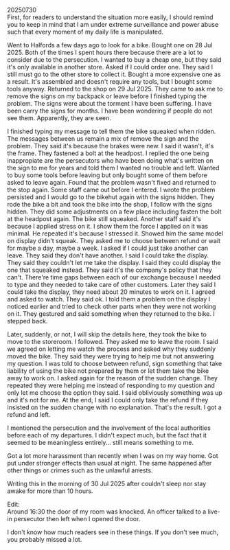 20250730\
First, for readers to understand the situation more easily, I should remind you to keep in mind that I am under extreme surveillance and power abuse such that every moment of my daily life is manipulated.

Went to Halfords a few days ago to look for a bike. Bought one on 28 Jul 2025. Both of the times I spent hours there because there are a lot to consider due to the persecution. I wanted to buy a cheap one, but they said it's only available in another store. Asked if I could order one. They said I still must go to the other store to collect it. Bought a more expensive one as a result. It's assembled and doesn't require any tools, but I bought some tools anyway. Returned to the shop on 29 Jul 2025. They came to ask me to remove the signs on my backpack or leave before I finished typing the problem. The signs were about the torment I have been suffering. I have been carry the signs for months. I have been wondering if people do not see them. Apparently, they are seen.

I finished typing my message to tell them the bike squeaked when ridden. The messages between us remain a mix of remove the sign and the problem. They said it's because the brakes were new. I said it wasn't, it's the frame. They fastened a bolt at the headpost. I replied the one being inappropiate are the persecutors who have been doing what's written on the sign to me for years and told them I wanted no trouble and left. Wanted to buy some tools before leaving but only bought some of them before asked to leave again. Found that the problem wasn't fixed and returned to the stop again. Some staff came out before I entered. I wrote the problem persisted and I would go to the bikehut again with the signs hidden. They rode the bike a bit and took the bike into the shop, I follow with the signs hidden. They did some adjustments on a few place including fasten the bolt at the headpost again. The bike still squeaked. Another staff said it's because I applied stress on it. I show them the force I applied on it was minimal. He repeated it's because I stressed it. Showed him the same model on display didn't squeak. They asked me to choose between refund or wait for maybe a day, maybe a week. I asked if I could just take another can leave. They said they don't have another. I said I could take the display. They said they couldn't let me take the display. I said they could display the one that squeaked instead. They said it's the company's policy that they can't. There're time gaps between each of our exchange because I needed to type and they needed to take care of other customers. Later they said I could take the display, they need about 20 minutes to work on it. I agreed and asked to watch. They said ok. I told them a problem on the display I noticed earlier and tried to check other parts when they were not working on it. They gestured and said something when they returned to the bike. I stepped back.

Later, suddenly, or not, I will skip the details here, they took the bike to move to the storeroom. I followed. They asked me to leave the room. I said we agreed on letting me watch the process and asked why they suddenly moved the bike. They said they were trying to help me but not answering my question. I was told to choose between refund, sign something that take liability of using the bike not prepared by them or let them take the bike away to work on. I asked again for the reason of the sudden change. They repeated they were helping me instead of responding to my question and only let me choose the option they said. I said obliviously something was up and it's not for me. At the end, I said I could only take the refund if they insisted on the sudden change with no explanation. That's the result. I got a refund and left.

I mentioned the persecution and the involvement of the local authorities before each of my departures. I didn't expect much, but the fact that it seemed to be meaningless entirely... still means something to me.

Got a lot more harassment than recently when I was on my way home. Got put under stronger effects than usual at night. The same happened after other things or crimes such as the unlawful arrests.

Writing this in the morning of 30 Jul 2025 after couldn't sleep nor stay awake for more than 10 hours.

Edit:\
Around 16:30 the door of my room was knocked. An officer talked to a live-in persecutor then left when I opened the door.

I don't know how much readers see in these things. If you don't see much, you probably missed a lot.

